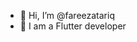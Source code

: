 - 👋 Hi, I’m @fareezatariq
- 👀 I am a Flutter developer

<!---
fareezatariq/fareezatariq is a ✨ special ✨ repository because its `README.md` (this file) appears on your GitHub profile.
You can click the Preview link to take a look at your changes.
--->
